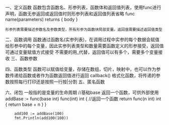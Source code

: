 一、定义函数
    函数包含函数名、形参列表，函数体和返回值列表，使用func进行声明，函数无参返回或返回值时则形参列表和返回值列表省略
    func name(parameters) returns {
        body
    }

    形参列表需要描述参数名及参数类型，所有形参为函数块局部变量。返回值需要描述返回值类型
二、函数调用
    函数通过函数名(实参列表)，在调用过程中实参的每个数据会赋值给形参中的每个变量，因此实参列表类型和数量需要函数定义的形参接受，返回值可通过变量赋值方式接受 不需要的用_代替，返回值可以有多个，需要多个变量接收
三、函数参数

四、函数类型
    函数可以赋值给变量，存储在数组，切片，映射中，也可以作为参数传递给函数或者作为函数返回值进行返回
    callback() 格式化函数，将传递的参数按照每行打印还是按照一行按|分割
五、匿名函数
   
六、闭包
    一般指的是变量的生命周期
    //基础base 返回一个函数，可供外部使用
        addBase := func(base int) func(int) int {
		//返回一个函数
		    return func(n int) int {
			    return base + n
	    	}
    	}

	    add100 := addBase(100)
	    fmt.Println(add100(100))
    